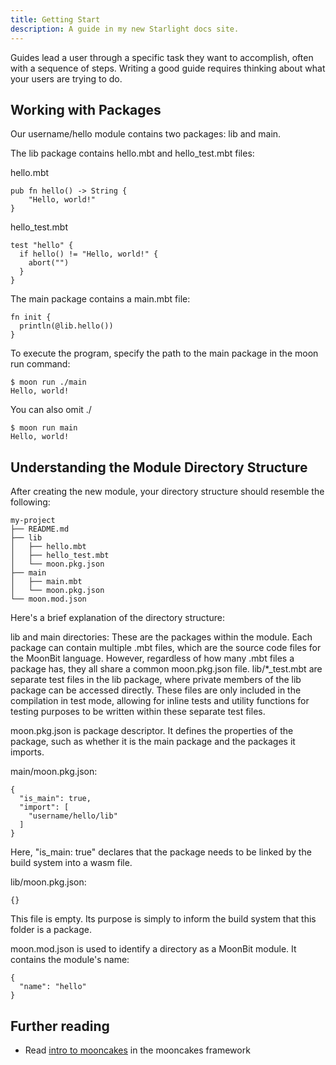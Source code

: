 ```yaml
---
title: Getting Start
description: A guide in my new Starlight docs site.
---
```


Guides lead a user through a specific task they want to accomplish, often with a sequence of steps.
Writing a good guide requires thinking about what your users are trying to do.

## Working with Packages
Our username/hello module contains two packages: lib and main.

The lib package contains hello.mbt and hello_test.mbt files:

hello.mbt

```
pub fn hello() -> String {
    "Hello, world!"
}
```

hello_test.mbt

```
test "hello" {
  if hello() != "Hello, world!" {
    abort("")
  }
}
```

The main package contains a main.mbt file:

```
fn init {
  println(@lib.hello())
}
```

To execute the program, specify the path to the main package in the moon run command:

```
$ moon run ./main
Hello, world!
```

You can also omit ./

```
$ moon run main
Hello, world!
```

## Understanding the Module Directory Structure

After creating the new module, your directory structure should resemble the following:

```
my-project
├── README.md
├── lib
│   ├── hello.mbt
│   ├── hello_test.mbt
│   └── moon.pkg.json
├── main
│   ├── main.mbt
│   └── moon.pkg.json
└── moon.mod.json
```

Here's a brief explanation of the directory structure:

lib and main directories: These are the packages within the module. Each package can contain multiple .mbt files, which are the source code files for the MoonBit language. However, regardless of how many .mbt files a package has, they all share a common moon.pkg.json file. lib/*_test.mbt are separate test files in the lib package, where private members of the lib package can be accessed directly. These files are only included in the compilation in test mode, allowing for inline tests and utility functions for testing purposes to be written within these separate test files.

moon.pkg.json is package descriptor. It defines the properties of the package, such as whether it is the main package and the packages it imports.

main/moon.pkg.json:

```
{
  "is_main": true,
  "import": [
    "username/hello/lib"
  ]
}
```

Here, "is_main: true" declares that the package needs to be linked by the build system into a wasm file.

lib/moon.pkg.json:

```
{}
```

This file is empty. Its purpose is simply to inform the build system that this folder is a package.

moon.mod.json is used to identify a directory as a MoonBit module. It contains the module's name:

```
{
  "name": "hello"
}
```

## Further reading

- Read [intro to mooncakes](https://www.moonbitlang.com/blog/intro-to-mooncakes) in the mooncakes framework
